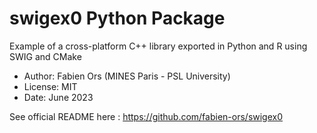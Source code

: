 # swigex0 Python Package

Example of a cross-platform C++ library exported in Python and R using SWIG and CMake

* Author: Fabien Ors (MINES Paris - PSL University) 
* License: MIT
* Date: June 2023

See official README here : https://github.com/fabien-ors/swigex0